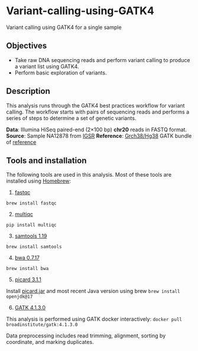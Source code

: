 # Variant-calling-using-GATK4
Variant calling using GATK4 for a single sample

## Objectives
- Take raw DNA sequencing reads and perform variant calling to produce a variant list using GATK4.
- Perform basic exploration of variants.

## Description

This analysis runs through the GATK4 best practices workflow for variant calling. The workflow starts with pairs of sequencing reads and performs a series of steps to determine a set of genetic variants.

**Data**: Illumina HiSeq paired-end (2×100 bp) **chr20** reads in FASTQ format.
**Source**: Sample NA12878 from [IGSR](https://www.internationalgenome.org/data-portal/sample/NA12878)
**Reference**: [Grch38/Hg38](https://console.cloud.google.com/storage/browser/genomics-public-data/resources/broad/hg38/v0/) GATK bundle of [reference](https://gatk.broadinstitute.org/hc/en-us/articles/360035890811)

## Tools and installation

The following tools are used in this analysis. Most of these tools are installed using [Homebrew](https://brew.sh/):

1. [fastqc](https://www.bioinformatics.babraham.ac.uk/projects/fastqc/)

```
brew install fastqc
 ```

2. [multiqc](https://multiqc.info/)

```pip install multiqc```

3. [samtools 1.19](https://www.htslib.org/)

```brew install samtools```

4. [bwa 0.7.17](https://github.com/lh3/bwa)

```brew install bwa```

5. [picard 3.1.1](https://broadinstitute.github.io/picard/)

Install [picard.jar](https://github.com/broadinstitute/picard/releases/tag/3.1.1) and most recent Java version using brew
```brew install openjdk@17```

6. [GATK 4.1.3.0](https://gatk.broadinstitute.org/hc/en-us)

This analysis is performed using GATK docker interactively:
```docker pull broadinstitute/gatk:4.1.3.0```



Data preprocessing includes read trimming, alignment, sorting by coordinate, and marking duplicates.
